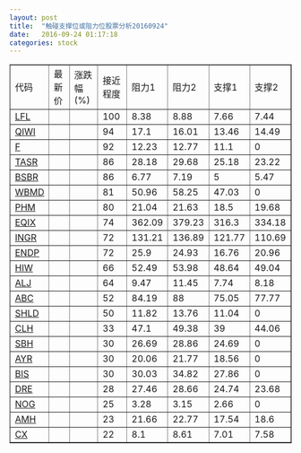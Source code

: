 ```yaml
---
layout: post
title:  "触碰支撑位或阻力位股票分析20160924"
date:   2016-09-24 01:17:18
categories: stock
---
```

<script type="text/javascript">
var stockList = []
stockList.push('gb_lfl');
stockList.push('gb_qiwi');
stockList.push('gb_f');
stockList.push('gb_tasr');
stockList.push('gb_bsbr');
stockList.push('gb_wbmd');
stockList.push('gb_phm');
stockList.push('gb_eqix');
stockList.push('gb_ingr');
stockList.push('gb_endp');
stockList.push('gb_hiw');
stockList.push('gb_alj');
stockList.push('gb_abc');
stockList.push('gb_shld');
stockList.push('gb_clh');
stockList.push('gb_sbh');
stockList.push('gb_ayr');
stockList.push('gb_bis');
stockList.push('gb_dre');
stockList.push('gb_nog');
stockList.push('gb_amh');
stockList.push('gb_cx');
</script>
<table border="1">
 <tr>
 <td>代码</td>
 <td>最新价</td>
 <td>涨跌幅(%)</td>
 <td>接近程度</td>
 <td>阻力1</td>
 <td>阻力2</td>
 <td>支撑1</td>
 <td>支撑2</td>
</tr>
  <tr id="lfl" class="red">
  <td><a href="http://stock.finance.sina.com.cn/usstock/quotes/LFL.html" target="_blank">LFL</a></td><td></td><td></td><td>100</td><td>8.38</td><td>8.88</td><td>7.66</td><td>7.44</td></tr>
  <tr id="qiwi" class="red">
  <td><a href="http://stock.finance.sina.com.cn/usstock/quotes/QIWI.html" target="_blank">QIWI</a></td><td></td><td></td><td>94</td><td>17.1</td><td>16.01</td><td>13.46</td><td>14.49</td></tr>
  <tr id="f" class="red">
  <td><a href="http://stock.finance.sina.com.cn/usstock/quotes/F.html" target="_blank">F</a></td><td></td><td></td><td>92</td><td>12.23</td><td>12.77</td><td>11.1</td><td>0</td></tr>
  <tr id="tasr" class="red">
  <td><a href="http://stock.finance.sina.com.cn/usstock/quotes/TASR.html" target="_blank">TASR</a></td><td></td><td></td><td>86</td><td>28.18</td><td>29.68</td><td>25.18</td><td>23.22</td></tr>
  <tr id="bsbr" class="red">
  <td><a href="http://stock.finance.sina.com.cn/usstock/quotes/BSBR.html" target="_blank">BSBR</a></td><td></td><td></td><td>86</td><td>6.77</td><td>7.19</td><td>5</td><td>5.47</td></tr>
  <tr id="wbmd" class="red">
  <td><a href="http://stock.finance.sina.com.cn/usstock/quotes/WBMD.html" target="_blank">WBMD</a></td><td></td><td></td><td>81</td><td>50.96</td><td>58.25</td><td>47.03</td><td>0</td></tr>
  <tr id="phm" class="green">
  <td><a href="http://stock.finance.sina.com.cn/usstock/quotes/PHM.html" target="_blank">PHM</a></td><td></td><td></td><td>80</td><td>21.04</td><td>21.63</td><td>18.5</td><td>19.68</td></tr>
  <tr id="eqix" class="red">
  <td><a href="http://stock.finance.sina.com.cn/usstock/quotes/EQIX.html" target="_blank">EQIX</a></td><td></td><td></td><td>74</td><td>362.09</td><td>379.23</td><td>316.3</td><td>334.18</td></tr>
  <tr id="ingr" class="red">
  <td><a href="http://stock.finance.sina.com.cn/usstock/quotes/INGR.html" target="_blank">INGR</a></td><td></td><td></td><td>72</td><td>131.21</td><td>136.89</td><td>121.77</td><td>110.69</td></tr>
  <tr id="endp" class="green">
  <td><a href="http://stock.finance.sina.com.cn/usstock/quotes/ENDP.html" target="_blank">ENDP</a></td><td></td><td></td><td>72</td><td>25.9</td><td>24.93</td><td>16.76</td><td>20.96</td></tr>
  <tr id="hiw" class="red">
  <td><a href="http://stock.finance.sina.com.cn/usstock/quotes/HIW.html" target="_blank">HIW</a></td><td></td><td></td><td>66</td><td>52.49</td><td>53.98</td><td>48.64</td><td>49.04</td></tr>
  <tr id="alj" class="green">
  <td><a href="http://stock.finance.sina.com.cn/usstock/quotes/ALJ.html" target="_blank">ALJ</a></td><td></td><td></td><td>64</td><td>9.47</td><td>11.45</td><td>7.74</td><td>8.18</td></tr>
  <tr id="abc" class="red">
  <td><a href="http://stock.finance.sina.com.cn/usstock/quotes/ABC.html" target="_blank">ABC</a></td><td></td><td></td><td>52</td><td>84.19</td><td>88</td><td>75.05</td><td>77.77</td></tr>
  <tr id="shld" class="red">
  <td><a href="http://stock.finance.sina.com.cn/usstock/quotes/SHLD.html" target="_blank">SHLD</a></td><td></td><td></td><td>50</td><td>11.82</td><td>13.76</td><td>11.04</td><td>0</td></tr>
  <tr id="clh" class="red">
  <td><a href="http://stock.finance.sina.com.cn/usstock/quotes/CLH.html" target="_blank">CLH</a></td><td></td><td></td><td>33</td><td>47.1</td><td>49.38</td><td>39</td><td>44.06</td></tr>
  <tr id="sbh" class="red">
  <td><a href="http://stock.finance.sina.com.cn/usstock/quotes/SBH.html" target="_blank">SBH</a></td><td></td><td></td><td>30</td><td>26.69</td><td>28.86</td><td>24.69</td><td>0</td></tr>
  <tr id="ayr" class="red">
  <td><a href="http://stock.finance.sina.com.cn/usstock/quotes/AYR.html" target="_blank">AYR</a></td><td></td><td></td><td>30</td><td>20.06</td><td>21.77</td><td>18.56</td><td>0</td></tr>
  <tr id="bis" class="red">
  <td><a href="http://stock.finance.sina.com.cn/usstock/quotes/BIS.html" target="_blank">BIS</a></td><td></td><td></td><td>30</td><td>30.03</td><td>34.82</td><td>27.86</td><td>0</td></tr>
  <tr id="dre" class="green">
  <td><a href="http://stock.finance.sina.com.cn/usstock/quotes/DRE.html" target="_blank">DRE</a></td><td></td><td></td><td>28</td><td>27.46</td><td>28.66</td><td>24.74</td><td>23.68</td></tr>
  <tr id="nog" class="green">
  <td><a href="http://stock.finance.sina.com.cn/usstock/quotes/NOG.html" target="_blank">NOG</a></td><td></td><td></td><td>25</td><td>3.28</td><td>3.15</td><td>2.66</td><td>0</td></tr>
  <tr id="amh" class="green">
  <td><a href="http://stock.finance.sina.com.cn/usstock/quotes/AMH.html" target="_blank">AMH</a></td><td></td><td></td><td>23</td><td>21.66</td><td>22.77</td><td>17.54</td><td>18.6</td></tr>
  <tr id="cx" class="green">
  <td><a href="http://stock.finance.sina.com.cn/usstock/quotes/CX.html" target="_blank">CX</a></td><td></td><td></td><td>22</td><td>8.1</td><td>8.61</td><td>7.01</td><td>7.58</td></tr>
</table>
